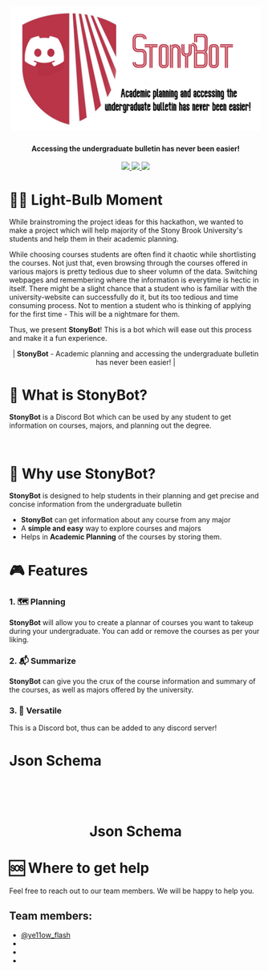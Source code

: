 <h1 align="center">
  <br>
  <a href="https://github.com/Ye11ow-Flash/Hack-CEWIT/blob/main/stonybotlogo-modified.png"><img src="https://github.com/Ye11ow-Flash/Hack-CEWIT/blob/main/stonybotlogo-modified.png" alt="StonyBot" width="500"></a>
<!--   StonyBot -->
</h1>

<!-- ------------------------------------------ -->

<h4 align="center">Accessing the undergraduate bulletin has never been easier!</h4>

<p align="center">
  <a href="https://img.shields.io/badge/python-v3.6%2B-blue">
    <img src="https://img.shields.io/badge/python-v3.6%2B-blue">
  </a>
  
  <a href="https://img.shields.io/badge/json-%20%7B%3B%7D-orange">
    <img src="https://img.shields.io/badge/json-%20%7B%3B%7D-orange">
  </a>
  
  <a href="https://img.shields.io/badge/discord-Bot-9cf?logo=discord">
    <img src="https://img.shields.io/badge/discord-Bot-9cf?logo=discord">
  </a>

</p>

<!-- Demo Video -->

# 🧘‍♀️ Light-Bulb Moment

While brainstroming the project ideas for this hackathon, we wanted to make a project which will help majority of the Stony Brook University's students and help them in their academic planning. 

While choosing courses students are often find it chaotic while shortlisting the courses. Not just that, even browsing through the courses offered in various majors is pretty tedious due to sheer volumn of the data. Switching webpages and remembering where the information is everytime is hectic in itself. There might be a slight chance that a student who is familiar with the university-website can successfully do it, but its too tedious and time consuming process. Not to mention a student who is thinking of applying for the first time - This will be a nightmare for them.

Thus, we present **StonyBot**! This is a bot which will ease out this process and make it a fun experience.

<p align="center"> | <b>StonyBot</b>  -  Academic planning and accessing the undergraduate bulletin has never been easier! |</p>

# 👀 What is StonyBot?

**StonyBot** is a Discord Bot which can be used by any student to get information on courses, majors, and planning out the degree.

<br>


# 🤖 Why use StonyBot?

**StonyBot** is designed to help students in their planning and get precise and concise information from the undergraduate bulletin

- **StonyBot** can get information about any course from any major
- A **simple and easy** way to explore courses and majors
- Helps in **Academic Planning** of the courses by storing them.

# 🎮 Features

### 1. 🗺 Planning

**StonyBot** will allow you to create a plannar of courses you want to takeup during your undergraduate. You can add or remove the courses as per your liking.

### 2. 📬 Summarize

**StonyBot** can give you the crux of the course information and summary of the courses, as well as majors offered by the university.

### 3. 🚀 Versatile

This is a Discord bot, thus can be added to any discord server!

# Json Schema

<h1 align="center">
  <br>
<!--   <a href="json_schema.png"><img src="json_schema.png" alt="HackerGuide" width="800"></a> -->
  <br>
  Json Schema
  <br>
</h1>



# 🆘 Where to get help

Feel free to reach out to our team members. We will be happy to help you.

## Team members:
- [@ye11ow_flash](https://www.linkedin.com/in/jaineel97/)
- []()
- []()
- []()
